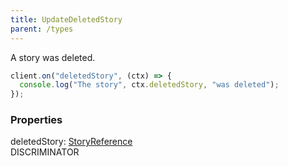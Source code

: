 ```yaml
---
title: UpdateDeletedStory
parent: /types
---
```


A story was deleted.

```ts
client.on("deletedStory", (ctx) => {
  console.log("The story", ctx.deletedStory, "was deleted");
});
```

### Properties

<div class="flex flex-col gap-3"><div><div class="flex gap-2"><div class="font-mono p" id="p_deletedStory" data-anchor><span class="font-bold">deletedStory</span><span class="opacity-50">:</span> <a href="/types/storyreference"  >StoryReference</a></div><div class="flex items-center"><div class="bg-dbt px-1.5 rounded-md select-none text-fgt text-[10px]">DISCRIMINATOR</div></div></div></div></div>

